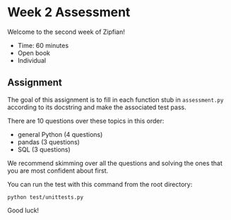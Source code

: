 # Week 2 Assessment

Welcome to the second week of Zipfian!

* Time: 60 minutes
* Open book
* Individual

## Assignment

The goal of this assignment is to fill in each function stub in `assessment.py` according to its docstring and make the associated test pass.

There are 10 questions over these topics in this order:

* general Python (4 questions)
* pandas (3 questions)
* SQL (3 questions)

We recommend skimming over all the questions and solving the ones that you are most confident about first.

You can run the test with this command from the root directory:

    python test/unittests.py

Good luck!
